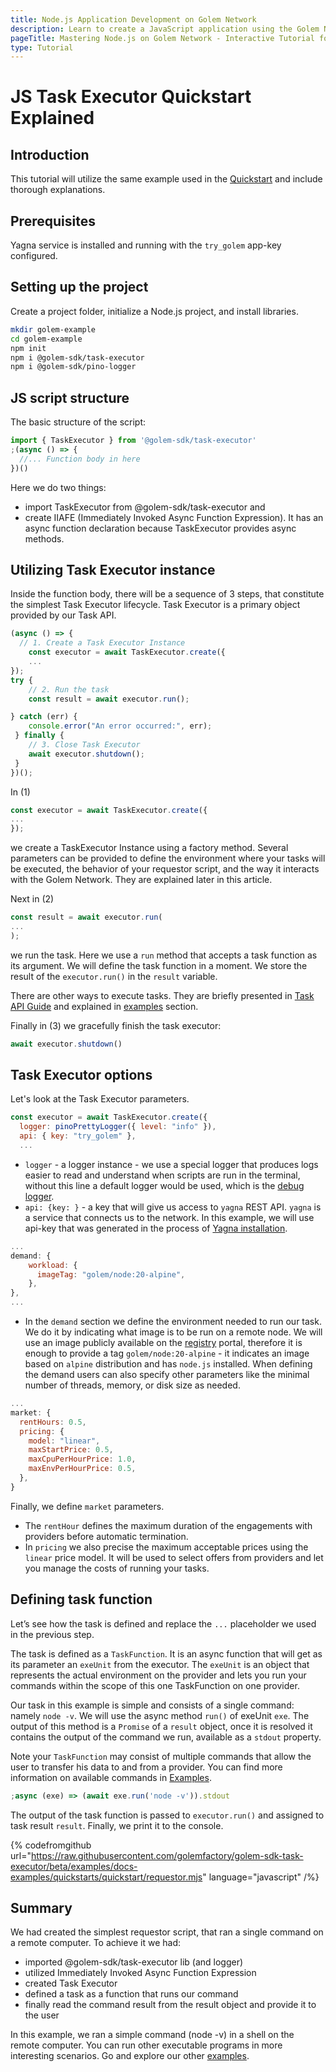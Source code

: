 ```yaml
---
title: Node.js Application Development on Golem Network
description: Learn to create a JavaScript application using the Golem Network with our tutorial where we explain the Quickstart example and steps for setting up Node.js projects and utilizing Task Executor.
pageTitle: Mastering Node.js on Golem Network - Interactive Tutorial for Developers
type: Tutorial
---
```


# JS Task Executor Quickstart Explained

## Introduction

This tutorial will utilize the same example used in the [Quickstart](/docs/creators/javascript/quickstarts/quickstart) and include thorough explanations.

## Prerequisites

Yagna service is installed and running with the `try_golem` app-key configured.

## Setting up the project

Create a project folder, initialize a Node.js project, and install libraries.

```bash
mkdir golem-example
cd golem-example
npm init
npm i @golem-sdk/task-executor
npm i @golem-sdk/pino-logger
```

## JS script structure

The basic structure of the script:

```js
import { TaskExecutor } from '@golem-sdk/task-executor'
;(async () => {
  //... Function body in here
})()
```

Here we do two things:

- import TaskExecutor from @golem-sdk/task-executor and
- create IIAFE (Immediately Invoked Async Function Expression). It has an async function declaration because TaskExecutor provides async methods.

## Utilizing Task Executor instance

Inside the function body, there will be a sequence of 3 steps, that constitute the simplest Task Executor lifecycle. Task Executor is a primary object provided by our Task API.

```js
(async () => {
  // 1. Create a Task Executor Instance
    const executor = await TaskExecutor.create({
    ...
});
try {
    // 2. Run the task
    const result = await executor.run();

} catch (err) {
    console.error("An error occurred:", err);
 } finally {
    // 3. Close Task Executor
    await executor.shutdown();
 }
})();
```

In (1)

```js
const executor = await TaskExecutor.create({
...
});
```

we create a TaskExecutor Instance using a factory method. Several parameters can be provided to define the environment where your tasks will be executed, the behavior of your requestor script, and the way it interacts with the Golem Network.
They are explained later in this article.

Next in (2)

```js
const result = await executor.run(
...
);
```

we run the task. Here we use a `run` method that accepts a task function as its argument. We will define the task function in a moment. We store the result of the `executor.run()` in the `result` variable.

There are other ways to execute tasks. They are briefly presented in [Task API Guide](/docs/creators/javascript/guides/task-model#main-task-api-features) and explained in [examples](/docs/creators/javascript/examples) section.

Finally in (3) we gracefully finish the task executor:

```js
await executor.shutdown()
```

## Task Executor options

Let's look at the Task Executor parameters.

```js
const executor = await TaskExecutor.create({
  logger: pinoPrettyLogger({ level: "info" }),
  api: { key: "try_golem" },
  ...
```

- `logger` - a logger instance - we use a special logger that produces logs easier to read and understand when scripts are run in the terminal, without this line a default logger would be used, which is the [debug logger](https://www.npmjs.com/package/debug).
- `api: {key: }` - a key that will give us access to `yagna` REST API. `yagna` is a service that connects us to the network. In this example, we will use api-key that was generated in the process of [Yagna installation](/docs/creators/tools/yagna/yagna-installation-for-requestors).

```js
...
demand: {
    workload: {
      imageTag: "golem/node:20-alpine",
    },
},
...
```

- In the `demand` section we define the environment needed to run our task. We do it by indicating what image is to be run on a remote node. We will use an image publicly available on the [registry](https://registry.golem.network) portal, therefore it is enough to provide a tag `golem/node:20-alpine` - it indicates an image based on `alpine` distribution and has `node.js` installed. When defining the demand users can also specify other parameters like the minimal number of threads, memory, or disk size as needed.

```js
...
market: {
  rentHours: 0.5,
  pricing: {
    model: "linear",
    maxStartPrice: 0.5,
    maxCpuPerHourPrice: 1.0,
    maxEnvPerHourPrice: 0.5,
  },
}
```

Finally, we define `market` parameters.

- The `rentHour` defines the maximum duration of the engagements with providers before automatic termination.
- In `pricing` we also precise the maximum acceptable prices using the `linear` price model. It will be used to select offers from providers and let you manage the costs of running your tasks.

## Defining task function

Let’s see how the task is defined and replace the `...` placeholder we used in the previous step.

The task is defined as a `TaskFunction`. It is an async function that will get as its parameter an `exeUnit` from the executor. The `exeUnit` is an object that represents the actual environment on the provider and lets you run your commands within the scope of this one TaskFunction on one provider.

Our task in this example is simple and consists of a single command: namely `node -v`. We will use the async method `run()` of exeUnit `exe`. The output of this method is a `Promise` of a `result` object, once it is resolved it contains the output of the command we run, available as a `stdout` property.

Note your `TaskFunction` may consist of multiple commands that allow the user to transfer his data to and from a provider. You can find more information on available commands in [Examples](/docs/creators/javascript/examples/composing-tasks).

```js
;async (exe) => (await exe.run('node -v')).stdout
```

The output of the task function is passed to `executor.run()` and assigned to task result `result`.
Finally, we print it to the console.

{% codefromgithub url="https://raw.githubusercontent.com/golemfactory/golem-sdk-task-executor/beta/examples/docs-examples/quickstarts/quickstart/requestor.mjs" language="javascript" /%}

## Summary

We had created the simplest requestor script, that ran a single command on a remote computer.
To achieve it we had:

- imported @golem-sdk/task-executor lib (and logger)
- utilized Immediately Invoked Async Function Expression
- created Task Executor
- defined a task as a function that runs our command
- finally read the command result from the result object and provide it to the user

In this example, we ran a simple command (node -v) in a shell on the remote computer. You can run other executable programs in more interesting scenarios. Go and explore our other [examples](/docs/creators/javascript/examples).
